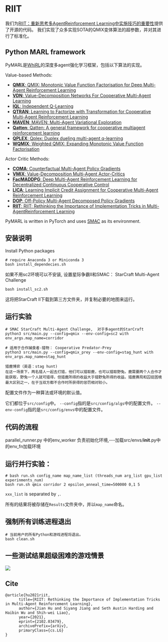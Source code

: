 # RIIT
我们为[RIIT：重新思考多AgentReinforcement Learning中实施技巧的重要性](https://arxiv.org/abs/2102.03479)提供了开源的代码。
我们实现了众多实现SOTA的QMIX变体算法的超参数，并对其进行了标准化。

## Python MARL framework
PyMARL是[WhiRL](http://whirl.cs.ox.ac.uk)的深度多agent强化学习框架，包括以下算法的实现。

Value-based Methods:

- [**QMIX**: QMIX: Monotonic Value Function Factorisation for Deep Multi-Agent Reinforcement Learning](https://arxiv.org/abs/1803.11485)
- [**VDN**: Value-Decomposition Networks For Cooperative Multi-Agent Learning](https://arxiv.org/abs/1706.05296) 
- [**IQL**: Independent Q-Learning](https://arxiv.org/abs/1511.08779)
- [**QTRAN**: Learning to Factorize with Transformation for Cooperative Multi-Agent Reinforcement Learning](https://arxiv.org/abs/1905.05408)
- [**MAVEN**: MAVEN: Multi-Agent Variational Exploration](https://arxiv.org/abs/1910.07483)
- [**Qatten**: Qatten: A general framework for cooperative multiagent reinforcement learning](https://arxiv.org/abs/2002.03939)
- [**QPLEX**: Qplex: Duplex dueling multi-agent q-learning](https://arxiv.org/abs/2008.01062)
- [**WQMIX**: Weighted QMIX: Expanding Monotonic Value Function Factorisation](https://arxiv.org/abs/2006.10800)

Actor Critic Methods:

- [**COMA**: Counterfactual Multi-Agent Policy Gradients](https://arxiv.org/abs/1705.08926)
- [**VMIX**: Value-Decomposition Multi-Agent Actor-Critics](https://arxiv.org/abs/2007.12306)
- [**FacMADDPG**: Deep Multi-Agent Reinforcement Learning for Decentralized Continuous Cooperative Control](https://arxiv.org/abs/2003.06709)
- [**LICA**: Learning Implicit Credit Assignment for Cooperative Multi-Agent Reinforcement Learning](https://arxiv.org/abs/2007.02529)
- [**DOP**: Off-Policy Multi-Agent Decomposed Policy Gradients](https://arxiv.org/abs/2007.12322)
- [**RIIT**: RIIT: Rethinking the Importance of Implementation Tricks in Multi-AgentReinforcement Learning](https://arxiv.org/abs/2102.03479)

PyMARL is written in PyTorch and uses [SMAC](https://github.com/oxwhirl/smac) as its environment.

## 安装说明 

Install Python packages
```shell
# require Anaconda 3 or Miniconda 3
bash install_dependecies.sh
```

如果不用sc2环境可以不安装, 设置星际争霸II和SMAC： StarCraft Multi-Agent Challenge
```shell
bash install_sc2.sh
```

这将把StarCraft II下载到第三方文件夹，并复制必要的地图来运行。

## 运行实验 

```shell
# SMAC StarCraft Multi-Agent Challenge,  对于多agent的StarCraft
python3 src/main.py --config=qmix --env-config=sc2 with env_args.map_name=corridor
```

```shell
# 适用于合作捕食者-猎物： Cooperative Predator-Prey 
python3 src/main.py --config=qmix_prey --env-config=stag_hunt with env_args.map_name=stag_hunt

猎鹿博弈（英语：stag hunt)
在这一场景下，两名猎人一起去打猎，他们可以猎取鹿，也可以猎取野兔。鹿需要两个人合作才能获取，野兔一个人就可猎得，但猎鹿所得的收益大于猎野兔所得的收益。猎鹿赛局和囚徒困境最大区别之一，在于当双方都不合作时所获得的惩罚相对较小。 

```

配置文件作为一种算法或环境的默认值。

它们都位于`src/config`中。
`--config`指的是`src/config/algs`中的配置文件。
`--env-config`指的是`src/config/envs`中的配置文件。

## 代码的流程
parallel_runner.py 中的env_worker 负责初始化环境,---加载src/envs/__init__.py中的env_fn加载环境

## 运行并行实验： 
```shell
# bash run.sh config_name map_name_list (threads_num arg_list gpu_list experinments_num)
bash run.sh qmix corridor 2 epsilon_anneal_time=500000 0,1 5
```

`xxx_list` is separated by `,`.

所有的结果将被存储在`Results`文件夹中，并以`map_name`命名。

## 强制所有训练进程退出 

```shell
# 当前用户的所有Python和游戏进程将退出。
bash clean.sh
```

## 一些测试结果超级困难的游戏情景 
![](img/baselines2.png)

## Cite
```
@article{hu2021riit,
      title={RIIT: Rethinking the Importance of Implementation Tricks in Multi-Agent Reinforcement Learning}, 
      author={Jian Hu and Siyang Jiang and Seth Austin Harding and Haibin Wu and Shih-wei Liao},
      year={2021},
      eprint={2102.03479},
      archivePrefix={arXiv},
      primaryClass={cs.LG}
}
```


